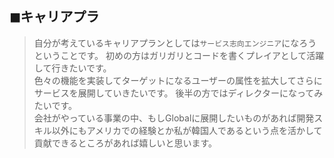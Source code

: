 
  ## ◼︎キャリアプラ  
  > 自分が考えているキャリアプランとしては`サービス志向エンジニア`になろうということです。
  > 初めの方はガリガリとコードを書くプレイアとして活躍して行きたいです。   
  > 色々の機能を実装してターゲットになるユーザーの属性を拡大してさらにサービスを展開していきたいです。
  > 後半の方ではディレクターになってみたいです。  
    会社がやっている事業の中、もしGlobalに展開したいものがあれば開発スキル以外にもアメリカでの経験とか私が韓国人であるという点を活かして貢献できるところがあれば嬉しいと思います。
